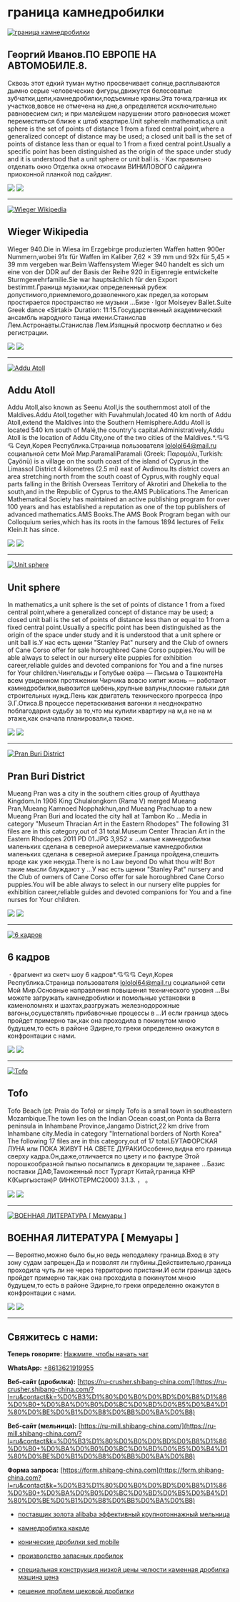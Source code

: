 # граница камнедробилки

<a href="https://swt.shibang-china.com/?l=ru&img&k=%D0%B3%D1%80%D0%B0%D0%BD%D0%B8%D1%86%D0%B0+%D0%BA%D0%B0%D0%BC%D0%BD%D0%B5%D0%B4%D1%80%D0%BE%D0%B1%D0%B8%D0%BB%D0%BA%D0%B8" target="_blank">![граница камнедробилки](http://static.shibang-china.com/all-800x300/1487.jpg)</a>

## Георгий Иванов.ПО ЕВРОПЕ НА АВТОМОБИЛЕ.8.
Сквозь этот едкий туман мутно просвечивает солнце,расплываются дымно серые человеческие фигуры,движутся белесоватые зубчатки,цепи,камнедробилки,подъемные краны.Эта точка,граница их участков,вовсе не отмечена на дне,а определяется исключительно равновесием сил; и при малейшем нарушении этого равновесия может переместиться ближе к штаб квартире.Unit sphereIn mathematics,a unit sphere is the set of points of distance 1 from a fixed central point,where a generalized concept of distance may be used; a closed unit ball is the set of points of distance less than or equal to 1 from a fixed central point.Usually a specific point has been distinguished as the origin of the space under study and it is understood that a unit sphere or unit ball is.&nbsp;&#0183;&#32;Как правильно отделать окно Отделка окна откосами ВИНИЛОВОГО сайдинга приоконной планкой под сайдинг.


<a href="https://whatsapp.shibangsoft.com/WhatsApp.php" target="_blank" title="WhatsApp">![](http://static.shibang-china.com/icon/whatsapp.png)</a> <a href="https://swt.shibang-china.com/?l=ru&icon&k=%D0%B3%D1%80%D0%B0%D0%BD%D0%B8%D1%86%D0%B0+%D0%BA%D0%B0%D0%BC%D0%BD%D0%B5%D0%B4%D1%80%D0%BE%D0%B1%D0%B8%D0%BB%D0%BA%D0%B8" target="_blank">![](http://static.shibang-china.com/icon/chat-ru.png)</a>

---

<a href="https://swt.shibang-china.com/?l=ru&img&k=%D0%B3%D1%80%D0%B0%D0%BD%D0%B8%D1%86%D0%B0+%D0%BA%D0%B0%D0%BC%D0%BD%D0%B5%D0%B4%D1%80%D0%BE%D0%B1%D0%B8%D0%BB%D0%BA%D0%B8" target="_blank">![Wieger Wikipedia](http://static.shibang-china.com/all-800x300/228.jpg)</a>

## Wieger Wikipedia
Wieger 940.Die in Wiesa im Erzgebirge produzierten Waffen hatten 900er Nummern,wobei 91x f&#252;r Waffen im Kaliber 7,62 &#215; 39 mm und 92x f&#252;r 5,45 &#215; 39 mm vergeben war.Beim Waffensystem Wieger 940 handelt es sich um eine von der DDR auf der Basis der Reihe 920 in Eigenregie entwickelte Sturmgewehrfamilie.Sie war haupts&#228;chlich f&#252;r den Export bestimmt.Граница музыки,как определенный рубеж допустимого,приемлемого,дозволенного,как предел,за которым простирается пространство не музыки …Бизе&nbsp;&#0183;&#32;Igor Moiseyev Ballet.Suite Greek dance &#171;Sirtaki&#187; Duration: 11:15.Государственный академический ансамбль народного танца имени.Станислав Лем.Астронавты.Станислав Лем.Изящный просмотр бесплатно и без регистрации.


<a href="https://whatsapp.shibangsoft.com/WhatsApp.php" target="_blank" title="WhatsApp">![](http://static.shibang-china.com/icon/whatsapp.png)</a> <a href="https://swt.shibang-china.com/?l=ru&icon&k=%D0%B3%D1%80%D0%B0%D0%BD%D0%B8%D1%86%D0%B0+%D0%BA%D0%B0%D0%BC%D0%BD%D0%B5%D0%B4%D1%80%D0%BE%D0%B1%D0%B8%D0%BB%D0%BA%D0%B8" target="_blank">![](http://static.shibang-china.com/icon/chat-ru.png)</a>

---

<a href="https://swt.shibang-china.com/?l=ru&img&k=%D0%B3%D1%80%D0%B0%D0%BD%D0%B8%D1%86%D0%B0+%D0%BA%D0%B0%D0%BC%D0%BD%D0%B5%D0%B4%D1%80%D0%BE%D0%B1%D0%B8%D0%BB%D0%BA%D0%B8" target="_blank">![Addu Atoll](http://static.shibang-china.com/all-800x300/268.jpg)</a>

## Addu Atoll
Addu Atoll,also known as Seenu Atoll,is the southernmost atoll of the Maldives.Addu Atoll,together with Fuvahmulah,located 40 km north of Addu Atoll,extend the Maldives into the Southern Hemisphere.Addu Atoll is located 540 km south of Mal&#233;,the country's capital.Administratively,Addu Atoll is the location of Addu City,one of the two cities of the Maldives.*.💘💘💘 Сеул,Корея Республика.Страница пользователя lololol64@mail.ru социальной сети Мой Мир.ParamaliParamali (Greek: Παραμάλι,Turkish: &#199;ay&#246;n&#252;) is a village on the south coast of the island of Cyprus,in the Limassol District 4 kilometres (2.5 mi) east of Avdimou.Its district covers an area stretching north from the south coast of Cyprus,with roughly equal parts falling in the British Overseas Territory of Akrotiri and Dhekelia to the south,and in the Republic of Cyprus to the.AMS Publications.The American Mathematical Society has maintained an active publishing program for over 100 years and has established a reputation as one of the top publishers of advanced mathematics.AMS Books.The AMS Book Program began with our Colloquium series,which has its roots in the famous 1894 lectures of Felix Klein.It has since.


<a href="https://whatsapp.shibangsoft.com/WhatsApp.php" target="_blank" title="WhatsApp">![](http://static.shibang-china.com/icon/whatsapp.png)</a> <a href="https://swt.shibang-china.com/?l=ru&icon&k=%D0%B3%D1%80%D0%B0%D0%BD%D0%B8%D1%86%D0%B0+%D0%BA%D0%B0%D0%BC%D0%BD%D0%B5%D0%B4%D1%80%D0%BE%D0%B1%D0%B8%D0%BB%D0%BA%D0%B8" target="_blank">![](http://static.shibang-china.com/icon/chat-ru.png)</a>

---

<a href="https://swt.shibang-china.com/?l=ru&img&k=%D0%B3%D1%80%D0%B0%D0%BD%D0%B8%D1%86%D0%B0+%D0%BA%D0%B0%D0%BC%D0%BD%D0%B5%D0%B4%D1%80%D0%BE%D0%B1%D0%B8%D0%BB%D0%BA%D0%B8" target="_blank">![Unit sphere](http://static.shibang-china.com/all-800x300/572.jpg)</a>

## Unit sphere
In mathematics,a unit sphere is the set of points of distance 1 from a fixed central point,where a generalized concept of distance may be used; a closed unit ball is the set of points of distance less than or equal to 1 from a fixed central point.Usually a specific point has been distinguished as the origin of the space under study and it is understood that a unit sphere or unit ball is.У нас есть щенки &quot;Stanley Pat&quot; nursery and the Club of owners of Cane Corso offer for sale horoughbred Cane Corso puppies.You will be able always to select in our nursery elite puppies for exhibition career,reliable guides and devoted companions for You and a fine nurses for Your children.Чингельды и Голубые озёра — Письма о ТашкентеНа всем увиденном протяжении Чирчика вовсю кипит жизнь — работают камнедробилки,вывозится щебень,крупные валуны,плоские гальки для строительных нужд.Лень как двигатель технического прогресса (про Э.Г.Отиса.В процессе перетаскивания вагонки я неоднократно поблагодарил судьбу за то,что мы купили квартиру на м,а не на м этаже,как сначала планировали,а также.


<a href="https://whatsapp.shibangsoft.com/WhatsApp.php" target="_blank" title="WhatsApp">![](http://static.shibang-china.com/icon/whatsapp.png)</a> <a href="https://swt.shibang-china.com/?l=ru&icon&k=%D0%B3%D1%80%D0%B0%D0%BD%D0%B8%D1%86%D0%B0+%D0%BA%D0%B0%D0%BC%D0%BD%D0%B5%D0%B4%D1%80%D0%BE%D0%B1%D0%B8%D0%BB%D0%BA%D0%B8" target="_blank">![](http://static.shibang-china.com/icon/chat-ru.png)</a>

---

<a href="https://swt.shibang-china.com/?l=ru&img&k=%D0%B3%D1%80%D0%B0%D0%BD%D0%B8%D1%86%D0%B0+%D0%BA%D0%B0%D0%BC%D0%BD%D0%B5%D0%B4%D1%80%D0%BE%D0%B1%D0%B8%D0%BB%D0%BA%D0%B8" target="_blank">![Pran Buri District](http://static.shibang-china.com/all-800x300/1024.jpg)</a>

## Pran Buri District
Mueang Pran was a city in the southern cities group of Ayutthaya Kingdom.In 1906 King Chulalongkorn (Rama V) merged Mueang Pran,Mueang Kamnoed Nopphakhun,and Mueang Prachuap to a new Mueang Pran Buri and located the city hall at Tambon Ko …Media in category &quot;Museum Thracian Art in the Eastern Rhodopes&quot; The following 31 files are in this category,out of 31 total.Museum Center Thracian Art in the Eastern Rhodopes 2011 PD 01.JPG 3,952 &#215; …малые камнедробилки маленьких сделана в северной америкемалые камнедробилки маленьких сделана в северной америке.Граница пройдена,спешить вроде как уже некуда.There is no Law beyond Do what thou wilt! Вот такие мысли блуждают у …У нас есть щенки &quot;Stanley Pat&quot; nursery and the Club of owners of Cane Corso offer for sale horoughbred Cane Corso puppies.You will be able always to select in our nursery elite puppies for exhibition career,reliable guides and devoted companions for You and a fine nurses for Your children.


<a href="https://whatsapp.shibangsoft.com/WhatsApp.php" target="_blank" title="WhatsApp">![](http://static.shibang-china.com/icon/whatsapp.png)</a> <a href="https://swt.shibang-china.com/?l=ru&icon&k=%D0%B3%D1%80%D0%B0%D0%BD%D0%B8%D1%86%D0%B0+%D0%BA%D0%B0%D0%BC%D0%BD%D0%B5%D0%B4%D1%80%D0%BE%D0%B1%D0%B8%D0%BB%D0%BA%D0%B8" target="_blank">![](http://static.shibang-china.com/icon/chat-ru.png)</a>

---

<a href="https://swt.shibang-china.com/?l=ru&img&k=%D0%B3%D1%80%D0%B0%D0%BD%D0%B8%D1%86%D0%B0+%D0%BA%D0%B0%D0%BC%D0%BD%D0%B5%D0%B4%D1%80%D0%BE%D0%B1%D0%B8%D0%BB%D0%BA%D0%B8" target="_blank">![6 кадров](http://static.shibang-china.com/all-800x300/98.jpg)</a>

## 6 кадров
&nbsp;&#0183;&#32;фрагмент из скетч шоу 6 кадров*.💘💘💘 Сеул,Корея Республика.Страница пользователя lololol64@mail.ru социальной сети Мой Мир.Основные направления повышения технического уровня …Вы можете загружать камнедробилки и помольные установки в каменоломнях и шахтах,разгружать железнодорожные вагоны,осуществлять прибавочные процессы в …И если граница здесь пройдет примерно так,как она проходила в покинутом мною будущем,то есть в районе Эдирне,то греки определенно окажутся в конфронтации с нами.


<a href="https://whatsapp.shibangsoft.com/WhatsApp.php" target="_blank" title="WhatsApp">![](http://static.shibang-china.com/icon/whatsapp.png)</a> <a href="https://swt.shibang-china.com/?l=ru&icon&k=%D0%B3%D1%80%D0%B0%D0%BD%D0%B8%D1%86%D0%B0+%D0%BA%D0%B0%D0%BC%D0%BD%D0%B5%D0%B4%D1%80%D0%BE%D0%B1%D0%B8%D0%BB%D0%BA%D0%B8" target="_blank">![](http://static.shibang-china.com/icon/chat-ru.png)</a>

---

<a href="https://swt.shibang-china.com/?l=ru&img&k=%D0%B3%D1%80%D0%B0%D0%BD%D0%B8%D1%86%D0%B0+%D0%BA%D0%B0%D0%BC%D0%BD%D0%B5%D0%B4%D1%80%D0%BE%D0%B1%D0%B8%D0%BB%D0%BA%D0%B8" target="_blank">![Tofo](http://static.shibang-china.com/all-800x300/109.jpg)</a>

## Tofo
Tofo Beach (pt: Praia do Tofo) or simply Tofo is a small town in southeastern Mozambique.The town lies on the Indian Ocean coast,on Ponta da Barra peninsula in Inhambane Province,Jangamo District,22 km drive from Inhambane city.Media in category &quot;International borders of North Korea&quot; The following 17 files are in this category,out of 17 total.БУТАФОРСКАЯ ЛУНА или ПОКА ЖИВУТ НА СВЕТЕ ДУРАКИОсобенно,видна его граница сверху кадра.Он,даже,отличается по цвету и по фактуре Этой порошкообразной пылью посыпались в декорации те,заранее …Базис поставки ДАФ,Таможенный пост Тургарт Китай,граница КНР К(Кыргызстан)Р (ИНКОТЕРМС2000) 3.1.3. ， 。


<a href="https://whatsapp.shibangsoft.com/WhatsApp.php" target="_blank" title="WhatsApp">![](http://static.shibang-china.com/icon/whatsapp.png)</a> <a href="https://swt.shibang-china.com/?l=ru&icon&k=%D0%B3%D1%80%D0%B0%D0%BD%D0%B8%D1%86%D0%B0+%D0%BA%D0%B0%D0%BC%D0%BD%D0%B5%D0%B4%D1%80%D0%BE%D0%B1%D0%B8%D0%BB%D0%BA%D0%B8" target="_blank">![](http://static.shibang-china.com/icon/chat-ru.png)</a>

---

<a href="https://swt.shibang-china.com/?l=ru&img&k=%D0%B3%D1%80%D0%B0%D0%BD%D0%B8%D1%86%D0%B0+%D0%BA%D0%B0%D0%BC%D0%BD%D0%B5%D0%B4%D1%80%D0%BE%D0%B1%D0%B8%D0%BB%D0%BA%D0%B8" target="_blank">![ВОЕННАЯ ЛИТЕРАТУРА [ Мемуары ]](http://static.shibang-china.com/all-800x300/202.jpg)</a>

## ВОЕННАЯ ЛИТЕРАТУРА [ Мемуары ]
— Вероятно,можно было бы,но ведь неподалеку граница.Вход в эту зону судам запрещен.Да и позволят ли глубины.Действительно,граница проходила чуть ли не через территорию пристани.И если граница здесь пройдет примерно так,как она проходила в покинутом мною будущем,то есть в районе Эдирне,то греки определенно окажутся в конфронтации с нами.

<a href="https://whatsapp.shibangsoft.com/WhatsApp.php" target="_blank" title="WhatsApp">![](http://static.shibang-china.com/icon/whatsapp.png)</a> <a href="https://swt.shibang-china.com/?l=ru&icon&k=%D0%B3%D1%80%D0%B0%D0%BD%D0%B8%D1%86%D0%B0+%D0%BA%D0%B0%D0%BC%D0%BD%D0%B5%D0%B4%D1%80%D0%BE%D0%B1%D0%B8%D0%BB%D0%BA%D0%B8" target="_blank">![](http://static.shibang-china.com/icon/chat-ru.png)</a>

---
## Свяжитесь с нами:

**Теперь говорите:** [Нажмите, чтобы начать чат](https://swt.shibang-china.com?l=ru&contact&k=%D0%B3%D1%80%D0%B0%D0%BD%D0%B8%D1%86%D0%B0+%D0%BA%D0%B0%D0%BC%D0%BD%D0%B5%D0%B4%D1%80%D0%BE%D0%B1%D0%B8%D0%BB%D0%BA%D0%B8)

**WhatsApp:**  [+8613621919955](https://whatsapp.shibangsoft.com/WhatsApp.php)

**Веб-сайт (дробилка):** [https://ru-crusher.shibang-china.com/](https://ru-crusher.shibang-china.com/?l=ru&contact&k=%D0%B3%D1%80%D0%B0%D0%BD%D0%B8%D1%86%D0%B0+%D0%BA%D0%B0%D0%BC%D0%BD%D0%B5%D0%B4%D1%80%D0%BE%D0%B1%D0%B8%D0%BB%D0%BA%D0%B8)

**Веб-сайт (мельница):** [https://ru-mill.shibang-china.com/](https://ru-mill.shibang-china.com/?l=ru&contact&k=%D0%B3%D1%80%D0%B0%D0%BD%D0%B8%D1%86%D0%B0+%D0%BA%D0%B0%D0%BC%D0%BD%D0%B5%D0%B4%D1%80%D0%BE%D0%B1%D0%B8%D0%BB%D0%BA%D0%B8)

**Форма запроса:** [https://form.shibang-china.com](https://form.shibang-china.com?l=ru&contact&k=%D0%B3%D1%80%D0%B0%D0%BD%D0%B8%D1%86%D0%B0+%D0%BA%D0%B0%D0%BC%D0%BD%D0%B5%D0%B4%D1%80%D0%BE%D0%B1%D0%B8%D0%BB%D0%BA%D0%B8)

* [поставщик золота alibaba эффективный крупнотоннажный мельница](../132/%D0%BF%D0%BE%D1%81%D1%82%D0%B0%D0%B2%D1%89%D0%B8%D0%BA%20%D0%B7%D0%BE%D0%BB%D0%BE%D1%82%D0%B0%20alibaba%20%D1%8D%D1%84%D1%84%D0%B5%D0%BA%D1%82%D0%B8%D0%B2%D0%BD%D1%8B%D0%B9%20%D0%BA%D1%80%D1%83%D0%BF%D0%BD%D0%BE%D1%82%D0%BE%D0%BD%D0%BD%D0%B0%D0%B6%D0%BD%D1%8B%D0%B9%20%D0%BC%D0%B5%D0%BB%D1%8C%D0%BD%D0%B8%D1%86%D0%B0.md)

* [камнедробилка какаде](../135/%D0%BA%D0%B0%D0%BC%D0%BD%D0%B5%D0%B4%D1%80%D0%BE%D0%B1%D0%B8%D0%BB%D0%BA%D0%B0%20%D0%BA%D0%B0%D0%BA%D0%B0%D0%B4%D0%B5.md)

* [конические дробилки sed mobile](../133/%D0%BA%D0%BE%D0%BD%D0%B8%D1%87%D0%B5%D1%81%D0%BA%D0%B8%D0%B5%20%D0%B4%D1%80%D0%BE%D0%B1%D0%B8%D0%BB%D0%BA%D0%B8%20sed%20mobile.md)

* [производство запасных дробилок](../132/%D0%BF%D1%80%D0%BE%D0%B8%D0%B7%D0%B2%D0%BE%D0%B4%D1%81%D1%82%D0%B2%D0%BE%20%D0%B7%D0%B0%D0%BF%D0%B0%D1%81%D0%BD%D1%8B%D1%85%20%D0%B4%D1%80%D0%BE%D0%B1%D0%B8%D0%BB%D0%BE%D0%BA.md)

* [специальная конструкция низкой цены челюсти каменная дробилка машина цена](../135/%D1%81%D0%BF%D0%B5%D1%86%D0%B8%D0%B0%D0%BB%D1%8C%D0%BD%D0%B0%D1%8F%20%D0%BA%D0%BE%D0%BD%D1%81%D1%82%D1%80%D1%83%D0%BA%D1%86%D0%B8%D1%8F%20%D0%BD%D0%B8%D0%B7%D0%BA%D0%BE%D0%B9%20%D1%86%D0%B5%D0%BD%D1%8B%20%D1%87%D0%B5%D0%BB%D1%8E%D1%81%D1%82%D0%B8%20%D0%BA%D0%B0%D0%BC%D0%B5%D0%BD%D0%BD%D0%B0%D1%8F%20%D0%B4%D1%80%D0%BE%D0%B1%D0%B8%D0%BB%D0%BA%D0%B0%20%D0%BC%D0%B0%D1%88%D0%B8%D0%BD%D0%B0%20%D1%86%D0%B5%D0%BD%D0%B0.md)

* [решение проблем щековой дробилки](../132/%D1%80%D0%B5%D1%88%D0%B5%D0%BD%D0%B8%D0%B5%20%D0%BF%D1%80%D0%BE%D0%B1%D0%BB%D0%B5%D0%BC%20%D1%89%D0%B5%D0%BA%D0%BE%D0%B2%D0%BE%D0%B9%20%D0%B4%D1%80%D0%BE%D0%B1%D0%B8%D0%BB%D0%BA%D0%B8.md)